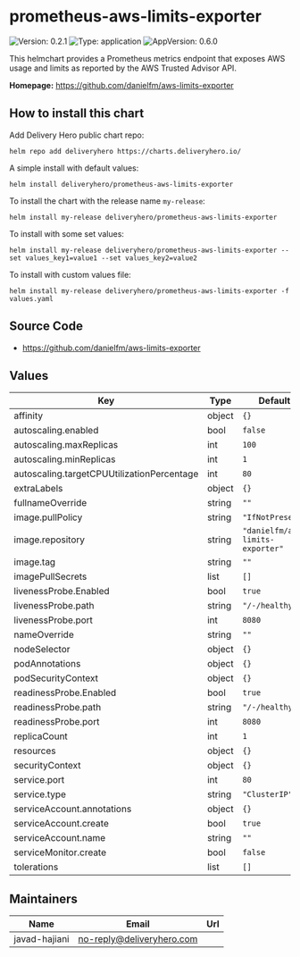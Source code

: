 # prometheus-aws-limits-exporter

![Version: 0.2.1](https://img.shields.io/badge/Version-0.2.1-informational?style=flat-square) ![Type: application](https://img.shields.io/badge/Type-application-informational?style=flat-square) ![AppVersion: 0.6.0](https://img.shields.io/badge/AppVersion-0.6.0-informational?style=flat-square)

This helmchart provides a Prometheus metrics endpoint that exposes AWS usage and limits as reported by the AWS Trusted Advisor API.

**Homepage:** <https://github.com/danielfm/aws-limits-exporter>

## How to install this chart

Add Delivery Hero public chart repo:

```console
helm repo add deliveryhero https://charts.deliveryhero.io/
```

A simple install with default values:

```console
helm install deliveryhero/prometheus-aws-limits-exporter
```

To install the chart with the release name `my-release`:

```console
helm install my-release deliveryhero/prometheus-aws-limits-exporter
```

To install with some set values:

```console
helm install my-release deliveryhero/prometheus-aws-limits-exporter --set values_key1=value1 --set values_key2=value2
```

To install with custom values file:

```console
helm install my-release deliveryhero/prometheus-aws-limits-exporter -f values.yaml
```

## Source Code

* <https://github.com/danielfm/aws-limits-exporter>

## Values

| Key | Type | Default | Description |
|-----|------|---------|-------------|
| affinity | object | `{}` |  |
| autoscaling.enabled | bool | `false` |  |
| autoscaling.maxReplicas | int | `100` |  |
| autoscaling.minReplicas | int | `1` |  |
| autoscaling.targetCPUUtilizationPercentage | int | `80` |  |
| extraLabels | object | `{}` |  |
| fullnameOverride | string | `""` |  |
| image.pullPolicy | string | `"IfNotPresent"` |  |
| image.repository | string | `"danielfm/aws-limits-exporter"` |  |
| image.tag | string | `""` |  |
| imagePullSecrets | list | `[]` |  |
| livenessProbe.Enabled | bool | `true` |  |
| livenessProbe.path | string | `"/-/healthy"` |  |
| livenessProbe.port | int | `8080` |  |
| nameOverride | string | `""` |  |
| nodeSelector | object | `{}` |  |
| podAnnotations | object | `{}` |  |
| podSecurityContext | object | `{}` |  |
| readinessProbe.Enabled | bool | `true` |  |
| readinessProbe.path | string | `"/-/healthy"` |  |
| readinessProbe.port | int | `8080` |  |
| replicaCount | int | `1` |  |
| resources | object | `{}` |  |
| securityContext | object | `{}` |  |
| service.port | int | `80` |  |
| service.type | string | `"ClusterIP"` |  |
| serviceAccount.annotations | object | `{}` |  |
| serviceAccount.create | bool | `true` |  |
| serviceAccount.name | string | `""` |  |
| serviceMonitor.create | bool | `false` |  |
| tolerations | list | `[]` |  |

## Maintainers

| Name | Email | Url |
| ---- | ------ | --- |
| javad-hajiani | no-reply@deliveryhero.com |  |
